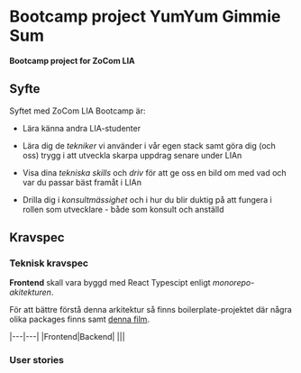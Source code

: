 # Bootcamp project YumYum Gimmie Sum

**Bootcamp project for ZoCom LIA**

## Syfte

Syftet med ZoCom LIA Bootcamp är:

- Lära känna andra LIA-studenter

- Lära dig de _tekniker_ vi använder i vår egen stack samt göra dig (och oss) trygg i att utveckla skarpa uppdrag senare under LIAn

- Visa dina _tekniska skills_ och _driv_ för att ge oss en bild om med vad och var du passar bäst framåt i LIAn

- Drilla dig i _konsultmässighet_ och i hur du blir duktig på att fungera i rollen som utvecklare - både som konsult och anställd

## Kravspec

### Teknisk kravspec

**Frontend** skall vara byggd med React Typescipt enligt _monorepo-akitekturen_.

För att bättre förstå denna arkitektur så finns boilerplate-projektet där några olika packages finns samt [denna film]().

|---|---|
|Frontend|Backend|
|||

### User stories
